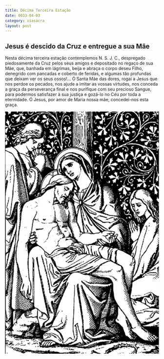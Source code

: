 ```yaml
---
title: Décima Terceira Estação
date: 0033-04-03
category: viasacra
layout: post
---
```


## Jesus é descido da Cruz e entregue a sua Mãe

Nesta décima terceira estação contemplemos N. S. J. C., despregado piedosamente da Cruz pelos seus amigos e depositado no regaço de sua Mãe, que, banhada em lágrimas, beija e abraça o corpo deseu Filho, denegrido com pancadas e coberto de feridas, e algumas tão profundas que deixam ver os seus ossos!... Ó Santa Mãe das dores, rogai a Jesus que nos perdoe os pecados, nos ajude a imitar as vossas virtudes, nos conceda a graça da perseverança final e nos purifique com seu precioso Sangue, para podermos satisfazer à sua justiça e gozá-lo no Céu por toda a eternidade. Ó Jesus, por amor de Maria nossa mãe, concedei-nos esta graça.

![estacao 13](/assets/img/station13.png)
